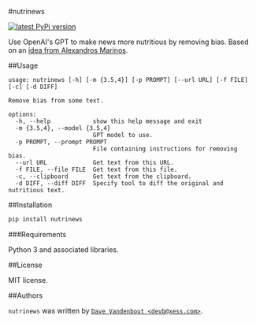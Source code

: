 #nutrinews

[![latest PyPi version](https://img.shields.io/pypi/v/nutrinews.svg)](https://pypi.python.org/pypi/nutrinews)

Use OpenAI's GPT to make news more nutritious by removing bias.
Based on an [idea from Alexandros Marinos](https://twitter.com/alexandrosM/status/1643291421582176256).

##Usage

```
usage: nutrinews [-h] [-m {3.5,4}] [-p PROMPT] [--url URL] [-f FILE] [-c] [-d DIFF]

Remove bias from some text.

options:
  -h, --help            show this help message and exit
  -m {3.5,4}, --model {3.5,4}
                        GPT model to use.
  -p PROMPT, --prompt PROMPT
                        File containing instructions for removing bias.
  --url URL             Get text from this URL.
  -f FILE, --file FILE  Get text from this file.
  -c, --clipboard       Get text from the clipboard.
  -d DIFF, --diff DIFF  Specify tool to diff the original and nutritious text.
```

##Installation

```bash
pip install nutrinews
```

###Requirements

Python 3 and associated libraries.

##License

MIT license.

##Authors

`nutrinews` was written by [`Dave Vandenbout <devb@xess.com>`](mailto:devb@xess.com).
